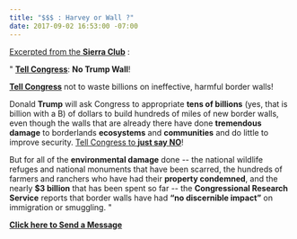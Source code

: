 ```yaml
---
title: "$$$ : Harvey or Wall ?"
date: 2017-09-02 16:53:00 -07:00
---
```


[Excerpted from the **Sierra Club**](http://www.sierraclub.org/borderlands) :

"  [**Tell Congress**](https://sierra.secure.force.com/actions/Arizona?actionId=AR0066783&_ga=2.50182369.695833903.1504396104-306019161.1504396104): **No Trump Wall**!

[**Tell Congress**](https://sierra.secure.force.com/actions/Arizona?actionId=AR0066783&_ga=2.50182369.695833903.1504396104-306019161.1504396104) not to waste billions on ineffective, harmful border walls!

Donald **Trump** will ask Congress to appropriate **tens of billions** (yes, that is billion with a B) of dollars to build hundreds of miles of new border walls, even though the walls that are already there have done **tremendous damage** to borderlands **ecosystems** and **communities** and do little to improve security. [Tell Congress to **just say NO**](https://sierra.secure.force.com/actions/Arizona?actionId=AR0066783&_ga=2.50182369.695833903.1504396104-306019161.1504396104)!

But for all of the **environmental damage** done -- the national wildlife refuges and national monuments that have been scarred, the hundreds of farmers and ranchers who have had their **property condemned**, and the nearly **$3 billion** that has been spent so far -- the **Congressional Research Service** reports that border walls have had **“no discernible impact”** on immigration or smuggling.  "

[**Click here to Send a Message**](https://sierra.secure.force.com/actions/Arizona?actionId=AR0066783&_ga=2.50182369.695833903.1504396104-306019161.1504396104)